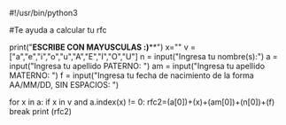 #!/usr/bin/python3

#Te ayuda a calcular tu rfc

print("******ESCRIBE CON MAYUSCULAS :)********")
x=""
v =  ["a","e","i","o","u","A","E","I","O","U"]
n = input("Ingresa tu nombre(s):")
a = input("Ingresa tu apellido PATERNO: ")
am = input("Ingresa tu apellido MATERNO: ")
f = input("Ingresa tu fecha de nacimiento de la forma AA/MM/DD, SIN ESPACIOS: ")

for x in a:
    if x in v and a.index(x) != 0:
        rfc2=(a[0])+(x)+(am[0])+(n[0])+(f)
        break
print (rfc2)





